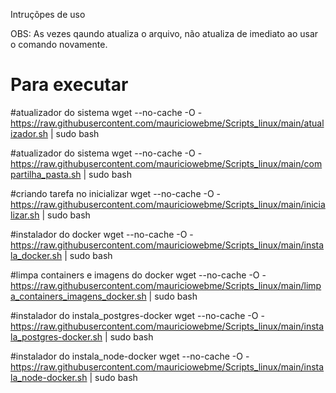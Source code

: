 Intruçõpes de uso

OBS: As vezes qaundo atualiza o arquivo, não atualiza de imediato ao usar o comando novamente.

# Para executar 

#atualizador do sistema
wget --no-cache -O - https://raw.githubusercontent.com/mauriciowebme/Scripts_linux/main/atualizador.sh | sudo bash

#atualizador do sistema
wget --no-cache -O - https://raw.githubusercontent.com/mauriciowebme/Scripts_linux/main/compartilha_pasta.sh | sudo bash

#criando tarefa no inicializar
wget --no-cache -O - https://raw.githubusercontent.com/mauriciowebme/Scripts_linux/main/inicializar.sh | sudo bash

#instalador do docker 
wget --no-cache -O - https://raw.githubusercontent.com/mauriciowebme/Scripts_linux/main/instala_docker.sh | sudo bash

#limpa containers e imagens do docker 
wget --no-cache -O - https://raw.githubusercontent.com/mauriciowebme/Scripts_linux/main/limpa_containers_imagens_docker.sh | sudo bash

#instalador do instala_postgres-docker 
wget --no-cache -O - https://raw.githubusercontent.com/mauriciowebme/Scripts_linux/main/instala_postgres-docker.sh | sudo bash

#instalador do instala_node-docker 
wget --no-cache -O - https://raw.githubusercontent.com/mauriciowebme/Scripts_linux/main/instala_node-docker.sh | sudo bash

